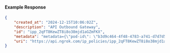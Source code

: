 <!-- Code generated for API Clients. DO NOT EDIT. -->

#### Example Response

```json
{
	"created_at": "2024-12-15T10:06:02Z",
	"description": "API Outbound Gateway",
	"id": "ipp_2qFT8KewZT8i8o38mjd1aGZmFKX",
	"metadata": "metadata={\"pod-id\": \"b3d9c464-4f48-4783-a741-d7d7d5db310f\"}",
	"uri": "https://api.ngrok.com/ip_policies/ipp_2qFT8KewZT8i8o38mjd1aGZmFKX"
}
```
